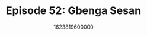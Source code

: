 ---
templateKey: podcast-episode
public: true
url: podcast/episode-52-gbenga-sesan
title: " Episode 52: Gbenga Sesan "
description:  Host Derek E. Silva joins Gbenga Sesan, the Executive Director of Paradigm, a pan-African social enterprise working on digital inclusion. They take a deep dive into the unique role of social media in Africa, Internet freedom, and why technology can’t fix inequality online. 
date: 1623819600000
featuredimage: /img/podcast/P8PGuestCard_GbengaSesan.jpg
socialimage: https://www.orchid.com/img/podcast/P8PEpisode_GbengaSesan.png
platformurls:
 - https://podcasts.apple.com/us/podcast/digital-rights-and-social-media-in-africa-with-gbenga-sesan/id1516705670?i=1000525747266
 - https://open.spotify.com/episode/2azWxGR3rDhXRJCbg7j2GH
 - https://podcasts.google.com/feed/aHR0cHM6Ly9mb2xsb3d0aGV3aGl0ZXJhYmJpdC5saWJzeW4uY29tL3Jzcw/episode/MTM3ZWZjOWQtMTQwYy00MTgyLWI1ZmUtNTEzNDdhNTFiMWQ3?sa=X&ved=0CAUQkfYCahcKEwiQioOaxpzxAhUAAAAAHQAAAAAQAQ
 - 
 - https://castbox.fm/episode/Digital-Rights-and-Social-Media-in-Africa-with-Gbenga-Sesan-id2954358-id392476430?country=us
 - 
 - 
---